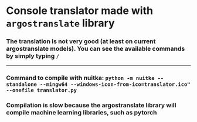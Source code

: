 # Console translator made with `argostranslate` library

### The translation is not very good (at least on current argostranslate models). You can see the available commands by simply typing `/`
---

###  Command to compile with nuitka: `python -m nuitka --standalone --mingw64 --windows-icon-from-ico=translator.ico" --onefile translator.py`

### Compilation is slow because the argostranslate library will compile machine learning libraries, such as pytorch